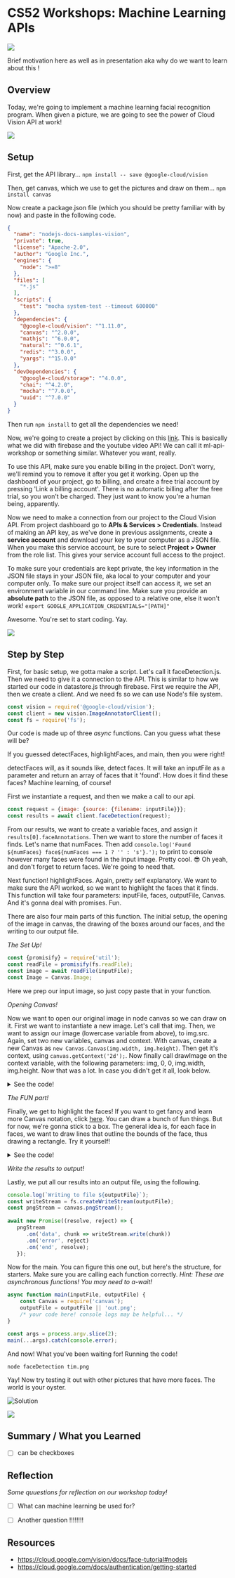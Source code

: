# CS52 Workshops:  Machine Learning APIs

![](http://i.giphy.com/eUh8NINbZf9Ys.gif)

Brief motivation here as well as in presentation aka why do we want to learn about this !

## Overview
Today, we're going to implement  a machine learning facial recognition program. When given a picture, we are going to see the power of Cloud Vision API at work! 


![](https://media.giphy.com/media/7xkxbhryQO7hm/giphy.gif)

## Setup
First, get the API library... 
`npm install -- save @google-cloud/vision`

Then, get canvas, which we use to get the pictures and draw on them...
`npm install canvas `

Now create a package.json file (which you should be pretty familiar with by now) and paste in the following code.
```json
{
  "name": "nodejs-docs-samples-vision",
  "private": true,
  "license": "Apache-2.0",
  "author": "Google Inc.",
  "engines": {
    "node": ">=8"
  },
  "files": [
    "*.js"
  ],
  "scripts": {
    "test": "mocha system-test --timeout 600000"
  },
  "dependencies": {
    "@google-cloud/vision": "^1.11.0",
    "canvas": "^2.0.0",
    "mathjs": "^6.0.0",
    "natural": "^0.6.1",
    "redis": "^3.0.0",
    "yargs": "^15.0.0"
  },
  "devDependencies": {
    "@google-cloud/storage": "^4.0.0",
    "chai": "^4.2.0",
    "mocha": "^7.0.0",
    "uuid": "^7.0.0"
  }
}
```
Then run `npm install` to get all the dependencies we need!

Now, we're going to create a project by clicking on this [link](https://console.cloud.google.com/projectselector2/home/dashboard?_ga=2.77990804.124612528.1588022003-1968968773.1588022003). This is basically what we did with firebase and the youtube video API! 
We can call it ml-api-workshop or something similar. Whatever you want, really.

To use this API, make sure you enable billing in the project. Don't worry, we'll remind you to remove it after you get it working. Open up the dashboard of your project, go to billing, and create a free trial account by pressing 'Link a billing account'. There is no automatic billing after the free trial, so you won't be charged. They just want to know you're a human being, apparently. 

Now we need to make a connection from our project to the Cloud Vision API. From project dashboard go to **APIs & Services > Credentials**. Instead of making an API key, as we've done in previous assignments, create a **service account** and download your key to your computer as a JSON file. When you make this service account, be sure to select **Project > Owner** from the role list. This gives your service account full access to the project.

To make sure your credentials are kept private, the key information in the JSON file stays in your JSON file, aka local to your computer and your computer only. To make sure our project itself can access it, we set an environment variable in our command line. Make sure you provide an **absolute path** to the JSON file, as opposed to a relative one, else it won't work! `export GOOGLE_APPLICATION_CREDENTIALS="[PATH]"`

Awesome. You're set to start coding. Yay.

![](https://media.giphy.com/media/LmNwrBhejkK9EFP504/giphy.gif)

## Step by Step

First, for basic setup, we gotta make a script. Let's call it faceDetection.js. Then we need to give it a connection to the API. This is similar to how we started our code in datastore.js through firebase. First we require the API, then we create a client. And we need fs so we can use Node's file system.

```javascript
const vision = require('@google-cloud/vision');
const client = new vision.ImageAnnotatorClient();
const fs = require('fs');
```

Our code is made up of three *async* functions. Can you guess what these will be?

If you guessed detectFaces, highlightFaces, and main, then you were right!

detectFaces will, as it sounds like, detect faces. It will take an inputFile as a parameter and return an array of faces that it 'found'. How does it find these faces? Machine learning, of course!

First we instantiate a request, and then we make a call to our api.
```javascript
const request = {image: {source: {filename: inputFile}}};
const results = await client.faceDetection(request);
```
From our results, we want to create a variable faces, and assign it `results[0].faceAnnotations`. Then we want to store the number of faces it finds. Let's name that numFaces. Then add `console.log('Found ${numFaces} face${numFaces === 1 ? '' : 's'}.');` to print to console however many faces were found in the input image. Pretty cool. :sunglasses: Oh yeah, and don't forget to return faces. We're going to need that.

Next function! highlightFaces. Again, pretty self explanatory. We want to make sure the API worked, so we want to highlight the faces that it finds. This function will take four parameters: inputFile, faces, outputFile, Canvas. And it's gonna deal with promises. Fun.

There are also four main parts of this function. The initial setup, the opening of the image in canvas, the drawing of the boxes around our faces, and the writing to our output file.

*The Set Up!*
```javascript
const {promisify} = require('util');
const readFile = promisify(fs.readFile);
const image = await readFile(inputFile);
const Image = Canvas.Image;
```
Here we prep our input image, so just copy paste that in your function.

*Opening Canvas!*

Now we want to open our original image in node canvas so we can draw on it. First we want to instantiate a new image. Let's call that img. Then, we want to assign our image (lowercase variable from above), to img.src. Again, set two new variables, canvas and context. With canvas, create a new Canvas as `new Canvas.Canvas(img.width, img.height)`. Then get it's context, using `canvas.getContext('2d');`. Now finally call drawImage on the context variable, with the following parameters: img, 0, 0, img.width, img.height. Now that was a lot. In case you didn't get it all, look below.

<details>
 <summary>See the code!</summary>
  
 ```javascript
 const img = new Image();
 img.src = image;
 const canvas = new Canvas.Canvas(img.width, img.height);
 const context = canvas.getContext('2d');
 context.drawImage(img, 0, 0, img.width, img.height);
 ```
</details>

*The FUN part!*

Finally, we get to highlight the faces! If you want to get fancy and learn more Canvas notation, click [here](https://eloquentjavascript.net/17_canvas.html). You can draw a bunch of fun things. But for now, we're gonna stick to a box. The general idea is, for each face in faces, we want to draw lines that outline the bounds of the face, thus drawing a rectangle. Try it yourself!
<details>
 <summary>See the code!</summary>
  
```javascript
context.strokeStyle = 'rgba(0,255,0,0.8)';
context.lineWidth = '5';
faces.forEach(face => {
   context.beginPath();
   let origX = 0;
   let origY = 0;
   face.boundingPoly.vertices.forEach((bounds, i) => {
      if (i === 0) {
        origX = bounds.x;
        origY = bounds.y;
      }
      context.lineTo(bounds.x, bounds.y);
    });
    context.lineTo(origX, origY);
    context.stroke();
});
 ```
</details>

*Write the results to output!*

Lastly, we put all our results into an output file, using the following.
```javascript
console.log(`Writing to file ${outputFile}`);
const writeStream = fs.createWriteStream(outputFile);
const pngStream = canvas.pngStream();
  
await new Promise((resolve, reject) => {
   pngStream
      .on('data', chunk => writeStream.write(chunk))
      .on('error', reject)
      .on('end', resolve);
   });
```

Now for the main. You can figure this one out, but here's the structure, for starters. Make sure you are calling each function correctly. *Hint: These are asynchronous functions! You may need to a-wait!*
```javascript
async function main(inputFile, outputFile) {
    const Canvas = require('canvas');
    outputFile = outputFile || 'out.png';
    /* your code here! console logs may be helpful... */
}

const args = process.argv.slice(2);
main(...args).catch(console.error);
```
And now! What you've been waiting for! Running the code!

`node faceDetection tim.png`

Yay! Now try testing it out with other pictures that have more faces. The world is your oyster.

![Solution](/img/tim.png)

![](https://media.giphy.com/media/8JW82ndaYfmNoYAekM/giphy.gif)

## Summary / What you Learned

* [ ] can be checkboxes

## Reflection

*Some quuestions for reflection on our workshop today!*

* [ ] What can machine learning be used for? 
* [ ] Another question !!!!!!!!


## Resources
* https://cloud.google.com/vision/docs/face-tutorial#nodejs 
* https://cloud.google.com/docs/authentication/getting-started
